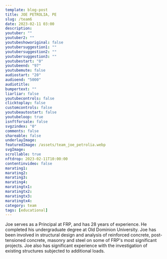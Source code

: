 ```yaml
---
template: blog-post
title: JOE PETROLIA, PE
slug: /team6
date: 2023-02-11 03:00
description: 
youtuber: ""
youtuber2: ""
youtubeshoworiginal: false
youtubersuggestion1: ""
youtubersuggestion2: ""
youtubersuggestion3: ""
youtubestart: "0"
youtubeend: "97"
youtubemute: false
audiostart: "20"
audioend: "5000"
audiotitle: 
bumpertext: ""
liarliar: false
youtubecontrols: false
clicktoplay: false
customcontrols: false
youtubeautostart: false
youtubeloop: true
isnftforsale: false
svgzindex: "0"
comments: false
shareable: false
underlayImage: 
featuredImage: /assets/team_joe_petrolia.webp
svgImage: 
scrollable: true
nftdrop: 2023-02-11T10:00:00
contentinvideo: false
marating1: 
marating2: 
marating3: 
marating4: 
maratingtx1: 
maratingtx2: 
maratingtx3: 
maratingtx4: 
category: team
tags: [educational]
---
```

<!-- <div class="contentinside lake1" style=""> -->
<!-- <img class="" src="/assets/lakemouth.webp" width="100%" style=" z-index:-1; opacity:0;
animation: kariFilter 6s ease-in-out;
animation-delay: 4s;
animation-iteration-count:infinite;
" /> -->


<!-- <div class="bubble bubble-bottom-left" style="position:absolute; width:; top:30%; left:20vw; display:flex; justify-content:center;backdrop-filter: blur(6px);
animation: bubbleBop 9s ease-in;
animation-delay: 6s;
animation-direction: forwards;
animation-iteration-count:1;
opacity:0;
"><span style="font-size:120%; font-weight:bold;"><span style="font-size:160%; font-weight:bold;"></span></div>


<div class="bubble bubble-bottom-right" style="position:absolute; width:50vw; top:50%; right:20vw; display:block; justify-content:center; font-size:110%;backdrop-filter: blur(6px);
animation: bubbleBop1 10s ease-in;
animation-delay:8s;
animation-direction: forwards;
animation-iteration-count:1;
opacity:0;
"><span style="font-weight:bold;"></span></div>
</div> -->


<div class="contentbody" style="text-align:left !important; margin-top:0;">




</div>


Joe serves as a Principal at FRP, and has 28 years of experience. He completed his undergraduate degree at Old Dominion University. Joe has been involved in structural design and analysis of reinforced concrete, post-tensioned concrete, masonry and steel on some of FRP's most significant projects. Joe also has significant experience with the investigation of existing structures subjected to additional loads.
<br /><br />
